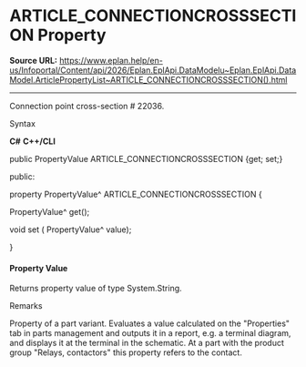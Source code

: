# ARTICLE_CONNECTIONCROSSSECTION Property

**Source URL:** https://www.eplan.help/en-us/Infoportal/Content/api/2026/Eplan.EplApi.DataModelu~Eplan.EplApi.DataModel.ArticlePropertyList~ARTICLE_CONNECTIONCROSSSECTION().html

---

Connection point cross-section # 22036.

Syntax

**C#**
**C++/CLI**


public PropertyValue ARTICLE_CONNECTIONCROSSSECTION {get; set;}

public:

property PropertyValue^ ARTICLE_CONNECTIONCROSSSECTION {

   PropertyValue^ get();

   void set (    PropertyValue^ value);

}


#### Property Value

Returns property value of type System.String.

Remarks

Property of a part variant. Evaluates a value calculated on the "Properties" tab in parts management and outputs it in a report, e.g. a terminal diagram, and displays it at the terminal in the schematic. At a part with the product group "Relays, contactors" this property refers to the contact.
